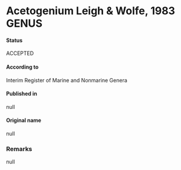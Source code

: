 # Acetogenium Leigh & Wolfe, 1983 GENUS

#### Status
ACCEPTED

#### According to
Interim Register of Marine and Nonmarine Genera

#### Published in
null

#### Original name
null

### Remarks
null
